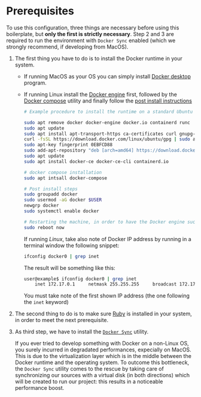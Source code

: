 # Prerequisites
To use this configuration, three things are necessary before using this boilerplate, but **only the first is strictly 
necessary**. Step 2 and 3 are required to run the environment with `Docker Sync` enabled (which we strongly recommend, if
developing from MacOS).

1. The first thing you have to do is to install the Docker runtime in your system.

    - If running MacOS as your OS you can simply install [Docker desktop](https://www.docker.com/products/docker-desktop)
     program.

    - If running Linux install the [Docker engine](https://docs.docker.com/install/linux/docker-ce) first, followed by 
    the [Docker compose](https://docs.docker.com/compose/install/) utility and finally follow the 
    [post install instructions](https://docs.docker.com/install/linux/linux-postinstall/)
        ```bash
        # Example procedure to install the runtime on a standard Ubuntu (16.04+) installation
    
        sudo apt remove docker docker-engine docker.io containerd runc
        sudo apt update
        sudo apt install apt-transport-https ca-certificates curl gnupg-agent software-properties-common
        curl -fsSL https://download.docker.com/linux/ubuntu/gpg | sudo apt-key add -  
        sudo apt-key fingerprint 0EBFCD88
        sudo add-apt-repository "deb [arch=amd64] https://download.docker.com/linux/ubuntu $(lsb_release -cs) stable"
        sudo apt update
        sudo apt install docker-ce docker-ce-cli containerd.io
        
        # docker compose installation
        sudo apt intsall docker-compose
    
        # Post install steps
        sudo groupadd docker
        sudo usermod -aG docker $USER
        newgrp docker 
        sudo systemctl enable docker  
    
        # Restarting the machine, in order to have the Docker engine successfully up an running
        sudo reboot now
        ```
        
        If running *Linux*, take also note of Docker IP address by running in a terminal window the following snippet: 
        ```bash
        ifconfig docker0 | grep inet
        ```
        The result will be something like this:
        ```bash
        user@example$ ifconfig docker0 | grep inet
            inet 172.17.0.1     netmask 255.255.255     broadcast 172.17.255.255
        ```
        You must take note of the first shown IP address (the one following the `inet` keyword)

2. The second thing to do is to make sure [Ruby](https://www.ruby-lang.org/) is installed in your system, in order to 
meet the next prerequisite.

3. As third step, we have to install the [`Docker Sync`](http://docker-sync.io/) utility.

    If you ever tried to develop something with Docker on a non-Linux OS, you surely incurred in degradated performances,
    expecially on MacOS. This is due to the virtualization layer which is in the middle between the Docker runtime and 
    the operating system. To outcome this bottleneck, the `Docker Sync` utility comes to the rescue by taking care of 
    synchronizing our sources with a virtual disk (in both directions) which will be created to run our project: this 
    results in a noticeable performance boost.
